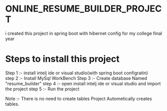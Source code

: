 # ONLINE_RESUME_BUILDER_PROJECT
i created this project in spring boot with hibernet config for my college final year 


# Steps to install this project

Step 1 :- install intelj ide or visual studio(with spring boot configratin) <br>
step 2 :- Install MySql WorkBench 
Step 3 :- Create database Named "resume_builder"
step 4 :- open install intelj ide or visual studio and import the project
step 5 :- Run the project


Note :- There is no need to create tables Project Autometically creates tables.
